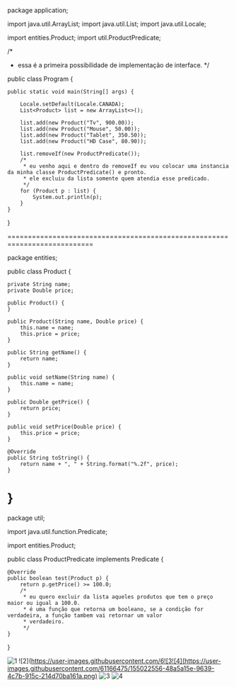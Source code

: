 package application;

import java.util.ArrayList;
import java.util.List;
import java.util.Locale;

import entities.Product;
import util.ProductPredicate;

/*
 * essa é a primeira possibilidade de implementação de interface.
 */

public class Program {

	public static void main(String[] args) {

		Locale.setDefault(Locale.CANADA);
		List<Product> list = new ArrayList<>();
		
		list.add(new Product("Tv", 900.00));
		list.add(new Product("Mouse", 50.00));
		list.add(new Product("Tablet", 350.50));
		list.add(new Product("HD Case", 80.90));
		
		list.removeIf(new ProductPredicate());
		/*
		 * eu venho aqui e dentro do removeIf eu vou colocar uma instancia da minha classe ProductPredicate() e pronto.
		 * ele excluiu da lista somente quem atendia esse predicado.
		 */
		for (Product p : list) {
			System.out.println(p);
		}
	}

}

===========================================================================

package entities;

public class Product {

	private String name;
	private Double price;
	
	public Product() {
	}

	public Product(String name, Double price) {
		this.name = name;
		this.price = price;
	}

	public String getName() {
		return name;
	}

	public void setName(String name) {
		this.name = name;
	}

	public Double getPrice() {
		return price;
	}

	public void setPrice(Double price) {
		this.price = price;
	}

	@Override
	public String toString() {
		return name + ", " + String.format("%.2f", price);
	}
}
===========================================================================

package util;

import java.util.function.Predicate;

import entities.Product;

public class ProductPredicate implements Predicate<Product> {

	@Override
	public boolean test(Product p) {
		return p.getPrice() >= 100.0;
		/*
		 * eu quero excluir da lista aqueles produtos que tem o preço maior ou igual a 100.0.
		 * é uma função que retorna um booleano, se a condição for verdadeira, a função tambem vai retornar um valor
		 * verdadeiro.
		 */
	}

}
	
![1](https://user-images.githubusercontent.com/61166475/155022544-d16b41d9-a16d-4dec-98d6-e4cc581b0eb0.png)
![2](https://user-images.githubusercontent.com/6![3![4](https://user-images.githubusercontent.com/61166475/155022556-48a5a15e-9639-4c7b-915c-214d70ba161a.png)
![3](https://user-images.githubusercontent.com/61166475/155022614-21419fb4-677b-43e0-a38b-abc907583cac.png)
![4](https://user-images.githubusercontent.com/61166475/155022619-afb6059a-4acf-4cac-b9fa-db072eb8e6ae.png)

